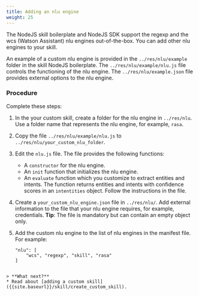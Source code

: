```yaml
---
title: Adding an nlu engine
weight: 25
---
```

The NodeJS skill boilerplate and NodeJS SDK support the regexp and the wcs (Watson Assistant) nlu engines out-of-the-box.  You can add other nlu engines to your skill.  

An example of a custom nlu engine is provided in the `../res/nlu/example` folder in the skill NodeJS boilerplate.   The  `../res/nlu/example/nlu.js` file controls the functioning of the nlu engine. The `../res/nlu/example.json` file provides external options to the nlu engine.

### Procedure

Complete these steps:

1. In the your custom skill, create a folder for the  nlu engine in `../res/nlu`. Use a folder name that represents the nlu engine, for example, `rasa`.
2. Copy the file `../res/nlu/example/nlu.js` to  `../res/nlu/your_custom_nlu_folder`.
3. Edit the `nlu.js` file. The file provides the following functions:
    - A `constructor` for the nlu engine.
    - An `init` function that initializes the nlu engine.
    - An `evaluate` function which you customize to extract entities and intents. The function returns entities and intents with confidence scores in an `intentities` object. Follow the instructions in the file.
4. Create a `your_custom_nlu_engine.json` file in `../res/nlu/`.  Add external information to the file that your nlu engine requires, for example, credentials.  **Tip**: The file is mandatory but can contain an empty object only.
5. Add the custom nlu engine to the list of nlu engines in the manifest file. For example:

    ```
    "nlu": [
        "wcs", "regexp", "skill", "rasa"
    ]
```

> **What next?**
* Read about [adding a custom skill]({{site.baseurl}}/skill/create_custom_skill).
